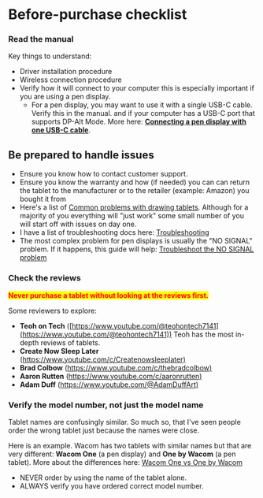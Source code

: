 # Before-purchase checklist

### Read the manual

Key things to understand:

* Driver installation procedure
* Wireless connection procedure
* Verify how it will connect to your computer this is especially important if you are using a pen display.
  * For a pen display, you may want to use it with a single USB-C cable. Verify this in the manual. and if your computer has a USB-C port that supports DP-Alt Mode. More here: [**Connecting a pen display with one USB-C cable**](../guides/pen-displays/connecting-a-pen-display.md).&#x20;

## **Be prepared to handle issues**

* Ensure you know how to contact customer support.&#x20;
* Ensure you know the warranty and how (if needed) you can can return the tablet to the manufacturer or to the retailer (example: Amazon) you bought it from&#x20;
* Here's a list of [Common problems with drawing tablets](../troubleshooting/common-problems-with-drawing-tablets.md). Although for a majority of you everything will "just work" some small number of you will start off with issues on day one.
* I have a list of troubleshooting docs here: [Troubleshooting](../troubleshooting/)&#x20;
* The most complex problem for pen displays is usually the "NO SIGNAL" problem. If it happens, this guide will help: [Troubleshoot the NO SIGNAL problem](../troubleshooting/troubleshoot-no-signal.md)  &#x20;

### Check the reviews&#x20;

<mark style="color:red;">**Never purchase a tablet without looking at the reviews first.**</mark>

Some reviewers to explore:

* **Teoh on Tech** ([https://www.youtube.com/@teohontech7141](https://www.youtube.com/@teohontech7141)) Teoh has the most in-depth reviews of tablets.
* **Create Now Sleep Later** ([https://www.youtube.com/c/Createnowsleeplater)](https://www.youtube.com/c/Createnowsleeplater)
* **Brad Colbow** ([https://www.youtube.com/c/thebradcolbow)](https://www.youtube.com/c/thebradcolbow)
* **Aaron Rutten** ([https://www.youtube.com/c/aaronrutten)](https://www.youtube.com/c/aaronrutten)
* **Adam Duff** ([https://www.youtube.com/@AdamDuffArt) ](https://www.youtube.com/@AdamDuffArt)

### Verify the model number, not just the model name

Tablet names are confusingly similar. So much so, that I've seen people order the wrong tablet just because the names were close.

Here is an example. Wacom has two tablets with similar names but that are very different: **Wacom One** (a pen display) and **One by Wacom** (a pen tablet). More about the differences here: [Wacom One vs One by Wacom](../drawing-tablet-brands/wacom/wacom-one-vs-one-by-wacom.md)&#x20;

* NEVER order by using the name of the tablet alone.
* ALWAYS verify you have ordered correct model number.
